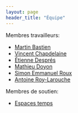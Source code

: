 ```yaml
---
layout: page
header_title: "Équipe"
---
```


Membres travailleurs:

+ [Martin Bastien](https://twitter.com/martinbastien)
+ [Vincent Chapdelaine](https://twitter.com/vincentac)
+ [Étienne Després](http://etienne.io/)
+ [Mathieu Doyon](https://twitter.com/mathdoy)
+ [Simon Emmanuel Roux](https://twitter.com/sroux)
+ [Antoine Roy-Larouche](https://twitter.com/touann)

Membres de soutien:

+ [Espaces temps](https://espacestemps.ca)